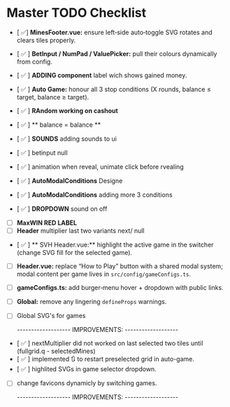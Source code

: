# Master TODO Checklist

- [ ✅] **MinesFooter.vue:** ensure left‑side auto‑toggle SVG rotates and clears tiles properly.
- [ ✅ ] **BetInput / NumPad / ValuePicker:** pull their colours dynamically from config.
- [ ✅ ] **ADDING component** label wich shows gained money.

- [ ✅ ] **Auto Game:** honour all 3 stop conditions (X rounds, balance ≤ target, balance ≥ target).

- [ ✅ ] **RAndom working on cashout**
- [ ✅ ] ** balance = balance **
- [ ✅ ] **SOUNDS** adding sounds to ui

- [ ✅ ] betinput null
- [ ✅ ] animation when reveal, unimate click before rvealing
- [ ✅ ] **AutoModalConditions** Designe
- [ ✅ ] **AutoModalConditions** adding more 3 conditions

- [ ✅ ] **DROPDOWN** sound on off
- [ ] **MaxWIN RED LABEL**
- [ ] **Header** multiplier last two variants next/ null

- [ ✅ ] ** SVH Header.vue:** highlight the active game in the switcher (change SVG fill for the selected game).

- [ ] **Header.vue:** replace “How to Play” button with a shared modal system; modal content per game lives in `src/config/gameConfigs.ts`.
- [ ] **gameConfigs.ts:** add burger‑menu hover + dropdown with public links.

- [ ] **Global:** remove any lingering `defineProps` warnings.

- [ ] Global SVG's for games

  ------------------- IMPROVEMENTS: -------------------

- [ ✅ ] nextMultiplier did not worked on last selected two tiles until (fullgrid.q - selectedMines)
- [ ✅ ] implemented 🔃 to restart preselected grid in auto-game.
- [ ✅ ] highlited SVGs in game selector dropdown.
- [ ] change favicons dynamicly by switching games.

  ------------------- IMPROVEMENTS: -------------------
